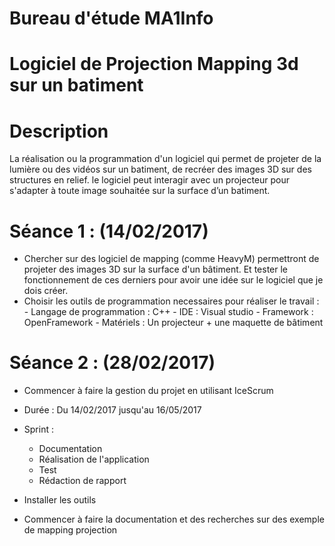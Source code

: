 # Bureau d'étude MA1Info
# Logiciel de Projection Mapping 3d sur un batiment
# Description
La réalisation ou la programmation d'un logiciel qui permet de projeter de la lumière ou des vidéos sur un batiment, de recréer des images 3D sur des structures en relief. le logiciel peut interagir avec un projecteur pour s'adapter à toute image souhaitée sur la surface d’un batiment. 
# Séance 1 : (14/02/2017)
- Chercher sur des logiciel de mapping (comme HeavyM) permettront de projeter des images 3D sur la surface d'un bâtiment. Et tester le fonctionnement de ces derniers pour avoir une idée sur le logiciel que je dois créer.
- Choisir les outils de programmation necessaires pour réaliser le travail :
       -  Langage de programmation : C++
       - IDE : Visual studio 
       - Framework : OpenFramework
       - Matériels : Un projecteur + une maquette de bâtiment
        
# Séance 2 : (28/02/2017) 
- Commencer à faire la gestion du  projet en utilisant IceScrum 
- Durée : Du 14/02/2017 jusqu'au 16/05/2017
- Sprint :
   - Documentation 
   - Réalisation de l'application
   - Test 
   - Rédaction de rapport 

- Installer les outils 
- Commencer à faire la documentation et des recherches sur des exemple de mapping projection 



